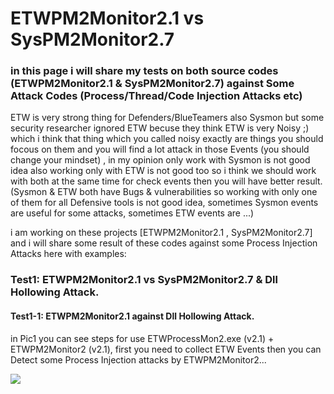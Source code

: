# ETWPM2Monitor2.1 vs SysPM2Monitor2.7
### in this page i will share my tests on both source codes (ETWPM2Monitor2.1 & SysPM2Monitor2.7) against Some Attack Codes (Process/Thread/Code Injection Attacks etc)

ETW is very strong thing for Defenders/BlueTeamers also Sysmon but some security researcher ignored ETW becuse they think ETW is very Noisy ;) which i think that thing 
which you called noisy exactly are things you should focous on them and you will find a lot attack in those Events (you should change your mindset) , in my opinion only work with Sysmon is not good idea also working only with ETW is not good too so i think we should work with both at the same time for check events then you will have better result. (Sysmon & ETW both have Bugs & vulnerabilities so working with only one of them for all Defensive tools is not good idea, sometimes Sysmon events are useful for some attacks, sometimes ETW events are ...)   

i am working on these projects [ETWPM2Monitor2.1 , SysPM2Monitor2.7] and i will share some result of these codes against some Process Injection Attacks here with examples:  

### Test1: ETWPM2Monitor2.1 vs SysPM2Monitor2.7 & Dll Hollowing Attack.

#### Test1-1: ETWPM2Monitor2.1 against Dll Hollowing Attack.
in Pic1 you can see steps for use ETWProcessMon2.exe (v2.1) + ETWPM2Monitor2 (v2.1), first you need to collect ETW Events then you can Detect some Process Injection attacks by ETWPM2Monitor2...

   ![](https://github.com/DamonMohammadbagher/ETWProcessMon2/blob/main/ETWPM2Monitor2.1_vs_SysPM2Monitor2.7/Pictures/1.png)


